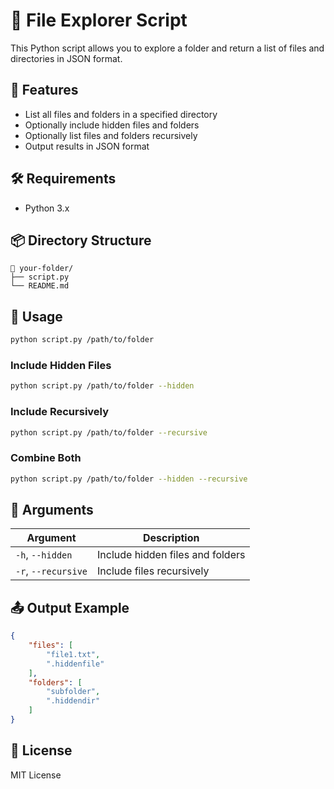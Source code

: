 # 📁 File Explorer Script

This Python script allows you to explore a folder and return a list of files and directories in JSON format.

## 🚀 Features

- List all files and folders in a specified directory
- Optionally include hidden files and folders
- Optionally list files and folders recursively
- Output results in JSON format

## 🛠️ Requirements

- Python 3.x

## 📦 Directory Structure

```
📂 your-folder/
├── script.py
└── README.md
```

## 📄 Usage

```bash
python script.py /path/to/folder
```

### Include Hidden Files

```bash
python script.py /path/to/folder --hidden
```

### Include Recursively

```bash
python script.py /path/to/folder --recursive
```

### Combine Both

```bash
python script.py /path/to/folder --hidden --recursive
```

## 🔧 Arguments

| Argument         | Description                       |
|------------------|-----------------------------------|
| `-h`, `--hidden` | Include hidden files and folders  |
| `-r`, `--recursive` | Include files recursively     |

## 📤 Output Example

```json
{
    "files": [
        "file1.txt",
        ".hiddenfile"
    ],
    "folders": [
        "subfolder",
        ".hiddendir"
    ]
}
```

## 📃 License

MIT License
